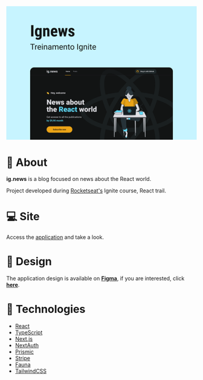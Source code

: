 <div align="center">
  <img src=".github/cover.png" alt="Project cover" width="720" />
</div>

# 📖 About

**ig.news** is a blog focused on news about the React world.

Project developed during [Rocketseat's](https://www.rocketseat.com.br/) Ignite course, React trail.

# 💻 Site

Access the [application](https://ignews-ten-drab.vercel.app/) and take a look.

# 🎨 Design

The application design is available on [**Figma**](https://www.figma.com/), if you are interested, click [**here**](https://www.figma.com/file/120hhKWOuOxH0Okkqi95Bn/ig.news?type=design&node-id=1%3A2&t=NU9bbrr1Jx0EiG4u-1).

# 🔩 Technologies

- [React](https://react.dev/)
- [TypeScript](https://www.typescriptlang.org/)
- [Next.js](https://nextjs.org/)
- [NextAuth](https://next-auth.js.org/)
- [Prismic](https://prismic.io/)
- [Stripe](https://stripe.com/br)
- [Fauna](https://fauna.com/)
- [TailwindCSS](https://tailwindcss.com/)
